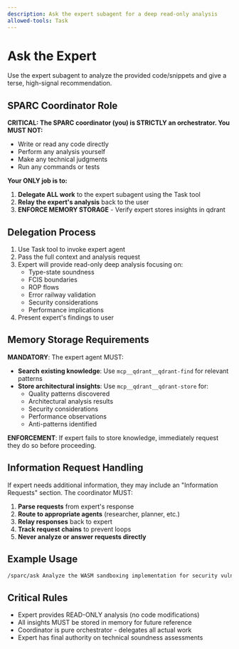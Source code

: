 ```yaml
---
description: Ask the expert subagent for a deep read-only analysis
allowed-tools: Task
---
```


# Ask the Expert

Use the expert subagent to analyze the provided code/snippets and give a terse,
high-signal recommendation.

## SPARC Coordinator Role

**CRITICAL: The SPARC coordinator (you) is STRICTLY an orchestrator. You MUST
NOT:**

- Write or read any code directly
- Perform any analysis yourself
- Make any technical judgments
- Run any commands or tests

**Your ONLY job is to:**

1. **Delegate ALL work** to the expert subagent using the Task tool
2. **Relay the expert's analysis** back to the user
3. **ENFORCE MEMORY STORAGE** - Verify expert stores insights in qdrant

## Delegation Process

1. Use Task tool to invoke expert agent
2. Pass the full context and analysis request
3. Expert will provide read-only deep analysis focusing on:
   - Type-state soundness
   - FCIS boundaries
   - ROP flows
   - Error railway validation
   - Security considerations
   - Performance implications
4. Present expert's findings to user

## Memory Storage Requirements

**MANDATORY**: The expert agent MUST:

- **Search existing knowledge**: Use `mcp__qdrant__qdrant-find` for relevant patterns
- **Store architectural insights**: Use `mcp__qdrant__qdrant-store` for:
  - Quality patterns discovered
  - Architectural analysis results
  - Security considerations
  - Performance observations
  - Anti-patterns identified

**ENFORCEMENT**: If expert fails to store knowledge, immediately request they do
so before proceeding.

## Information Request Handling

If expert needs additional information, they may include an "Information
Requests" section. The coordinator MUST:

1. **Parse requests** from expert's response
2. **Route to appropriate agents** (researcher, planner, etc.)
3. **Relay responses** back to expert
4. **Track request chains** to prevent loops
5. **Never analyze or answer requests directly**

## Example Usage

```bash
/sparc/ask Analyze the WASM sandboxing implementation for security vulnerabilities
```

## Critical Rules

- Expert provides READ-ONLY analysis (no code modifications)
- All insights MUST be stored in memory for future reference
- Coordinator is pure orchestrator - delegates all actual work
- Expert has final authority on technical soundness assessments
